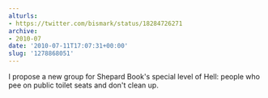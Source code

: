 ```yaml
---
alturls:
- https://twitter.com/bismark/status/18284726271
archive:
- 2010-07
date: '2010-07-11T17:07:31+00:00'
slug: '1278868051'
---
```


I propose a new group for Shepard Book's special level of Hell: people who pee on public toilet seats and don't clean up.

